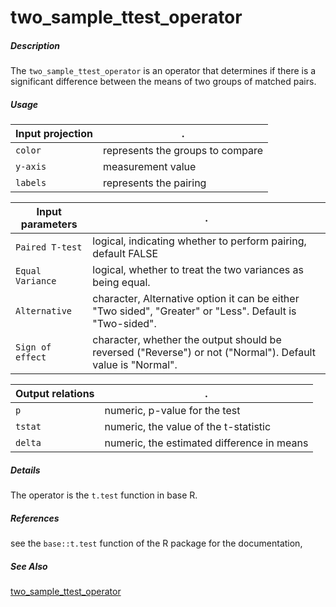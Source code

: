 # two_sample_ttest_operator

##### Description

The `two_sample_ttest_operator` is an operator that determines if there is a significant difference between the means of two groups of matched pairs.

##### Usage

Input projection|.
-----------|--------
`color`    | represents the groups to compare
`y-axis`   | measurement value
`labels`   | represents the pairing

Input parameters|.
---|---
`Paired T-test`   | logical, indicating whether to perform pairing, default FALSE
`Equal Variance`  | logical, whether to treat the two variances as being equal.
`Alternative`     | character, Alternative option it can be either "Two sided", "Greater" or "Less". Default is "Two-sided".
`Sign of effect`  | character, whether the output should be reversed ("Reverse") or not ("Normal"). Default value is "Normal".

Output relations|.
---|---
`p`     | numeric, p-value for the test
`tstat` | numeric, the value of the t-statistic
`delta` | numeric, the estimated difference in means

##### Details

The operator is the `t.test` function in base R.

##### References

see the `base::t.test` function of the R package for the documentation, 

##### See Also

[two_sample_ttest_operator](https://github.com/tercen/two_sample_ttest_operator)
